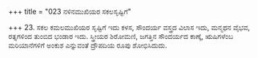 +++
title = "023 ನಳಿನಮುಖಿಯರ ಸಕಲಸೃಷ್ಟಿಗೆ"

+++
23. ಸಕಲ ಕಮಲಮುಖಿಯರ ಸೃಷ್ಟಿಗೆ ಇದು ಕಳಸ, ಸೌಂದರ್ಯ ವಸ್ತ್ರದ ವಿಲಾಸ ಇದು, ಮನ್ಮಥನ ವೈಭವ, ರತ್ನಗಳಿಂದ ತುಂಬಿದ ಭಂಡಾರ ಇದು. ಸ್ತ್ರೀಯರ ಶಿರೋಮಣಿ, ಜಗತ್ತಿನ ಸೌಂದರ್ಯದ ಕಾಣ್ಕೆ, ಋಷಿಗಳೆಂಬ ಮರಿಯಾನೆಗಳಿಗೆ ಅಂಕುಶ ಎನ್ನುವಂತೆ ದ್ರೌಪದಿಯ ರೂಪು ಶೋಭಿಸಿದುದು.
